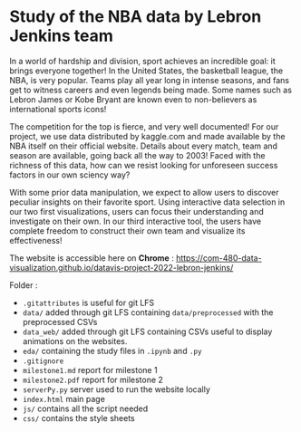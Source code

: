 # Study of the NBA data by Lebron Jenkins team

In a world of hardship and division, sport achieves an incredible goal: it brings everyone together! In the United States, the basketball league, the NBA, is very popular. Teams play all year long in intense seasons, and fans get to witness careers and even legends being made. Some names such as Lebron James or Kobe Bryant are known even to non-believers as international sports icons! 


The competition for the top is fierce, and very well documented!
For our project, we use data distributed by kaggle.com and made available by the NBA itself on their official website. Details about every match, team and season are available, going back all the way to 2003! Faced with the richness of this data, how can we resist looking for unforeseen success factors in our own sciency way?

With some prior data manipulation, we expect to allow users to discover peculiar insights on their favorite sport. Using interactive data selection in our two first visualizations, users can focus their understanding and investigate on their own. In our third interactive tool, the users have complete freedom to construct their own team and visualize its effectiveness!

The website is accessible here on **Chrome** :
https://com-480-data-visualization.github.io/datavis-project-2022-lebron-jenkins/


Folder : 

- `.gitattributes` is useful for git LFS
- `data/` added through git LFS containing `data/preprocessed` with the preprocessed CSVs
- `data_web/` added through git LFS containing CSVs useful to display animations on the websites.
- `eda/` containing the study files in `.ipynb` and `.py`
- `.gitignore`
- `milestone1.md` report for milestone 1
- `milestone2.pdf` report for milestone 2
- `serverPy.py` server used to run the website locally
- `index.html` main page
- `js/` contains all the script needed
- `css/` contains the style sheets


